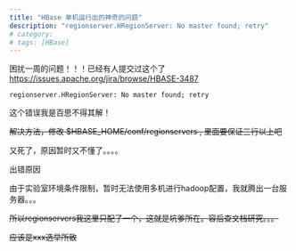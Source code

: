 ```yaml
---
title: "HBase 单机运行出的神奇的问题"
description: "regionserver.HRegionServer: No master found; retry"
# category: 
# tags: [HBase]
---
```



困扰一周的问题！！！已经有人提交过这个了
<https://issues.apache.org/jira/browse/HBASE-3487>

    regionserver.HRegionServer: No master found; retry

这个错误我是百思不得其解！

~~解决方法，修改 $HBASE_HOME/conf/regionservers , 里面要保证三行以上吧~~

又死了，原因暂时又不懂了。。。。

出错原因

由于实验室环境条件限制，暂时无法使用多机进行hadoop配置，我就腾出一台服务器。。。

~~所以regionservers我这里只配了一个，这就是坑爹所在。容后查文档研究。。。~~

~~应该是xxx选举所致~~
